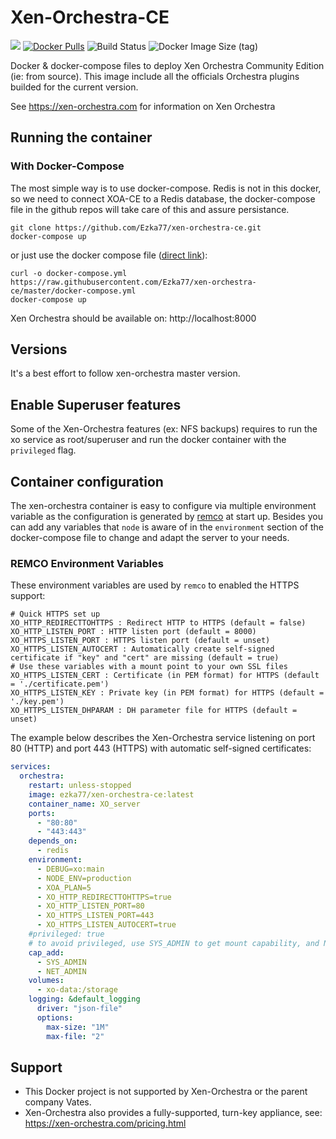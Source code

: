 # Xen-Orchestra-CE

[![](https://img.shields.io/badge/xen--orchestra-master-green.svg)](https://xen-orchestra.com) [![Docker Pulls](https://img.shields.io/docker/pulls/ezka77/xen-orchestra-ce.svg)](https://hub.docker.com/repository/docker/ezka77/xen-orchestra-ce) ![Build Status](https://github.com/Ezka77/xen-orchestra-ce/actions/workflows/weekly_build.yml/badge.svg) ![Docker Image Size (tag)](https://img.shields.io/docker/image-size/ezka77/xen-orchestra-ce/latest)

Docker &amp; docker-compose files to deploy Xen Orchestra Community Edition (ie:
from source). This image include all the officials Orchestra plugins builded
for the current version.

See https://xen-orchestra.com for information on Xen Orchestra

## Running the container

### With Docker-Compose

The most simple way is to use docker-compose. Redis is not in this docker, so we
need to connect XOA-CE to a Redis database, the docker-compose file in the github
repos will take care of this and assure persistance.

```
git clone https://github.com/Ezka77/xen-orchestra-ce.git
docker-compose up
```

or just use the docker compose file ([direct link](https://raw.githubusercontent.com/Ezka77/xen-orchestra-ce/master/docker-compose.yml)):
```
curl -o docker-compose.yml https://raw.githubusercontent.com/Ezka77/xen-orchestra-ce/master/docker-compose.yml
docker-compose up
```

Xen Orchestra should be available on: http://localhost:8000

## Versions

It's a best effort to follow xen-orchestra master version. 

## Enable Superuser features

Some of the Xen-Orchestra features (ex: NFS backups) requires to run the xo
service as root/superuser and run the docker container with the `privileged`
flag.

## Container configuration

The xen-orchestra container is easy to configure via multiple environment variable as the configuration is generated by [remco](https://github.com/HeavyHorst/remco) at start up. Besides you can add any variables that `node` is aware of in the `environment` section of the docker-compose file to change and adapt the server to your needs.  

### REMCO Environment Variables

These environment variables are used by `remco` to enabled the HTTPS support:
```
# Quick HTTPS set up
XO_HTTP_REDIRECTTOHTTPS : Redirect HTTP to HTTPS (default = false)
XO_HTTP_LISTEN_PORT : HTTP listen port (default = 8000)
XO_HTTPS_LISTEN_PORT : HTTPS listen port (default = unset)
XO_HTTPS_LISTEN_AUTOCERT : Automatically create self-signed certificate if "key" and "cert" are missing (default = true)
# Use these variables with a mount point to your own SSL files
XO_HTTPS_LISTEN_CERT : Certificate (in PEM format) for HTTPS (default = './certificate.pem')
XO_HTTPS_LISTEN_KEY : Private key (in PEM format) for HTTPS (default = './key.pem')
XO_HTTPS_LISTEN_DHPARAM : DH parameter file for HTTPS (default = unset)
```

The example below describes the Xen-Orchestra service listening on port 80 (HTTP) and port 443 (HTTPS) with automatic self-signed certificates:

```yaml
services:
  orchestra:
    restart: unless-stopped
    image: ezka77/xen-orchestra-ce:latest
    container_name: XO_server
    ports:
      - "80:80"
      - "443:443"
    depends_on:
      - redis
    environment:
      - DEBUG=xo:main
      - NODE_ENV=production
      - XOA_PLAN=5
      - XO_HTTP_REDIRECTTOHTTPS=true
      - XO_HTTP_LISTEN_PORT=80
      - XO_HTTPS_LISTEN_PORT=443
      - XO_HTTPS_LISTEN_AUTOCERT=true
    #privileged: true
    # to avoid privileged, use SYS_ADMIN to get mount capability, and NET_ADMIN to open/configure some sockets for NFS
    cap_add:
      - SYS_ADMIN
      - NET_ADMIN
    volumes:
      - xo-data:/storage
    logging: &default_logging
      driver: "json-file"
      options:
        max-size: "1M"
        max-file: "2"
```

## Support

* This Docker project is not supported by Xen-Orchestra or the parent company Vates.
* Xen-Orchestra also provides a fully-supported, turn-key appliance, see: https://xen-orchestra.com/pricing.html
